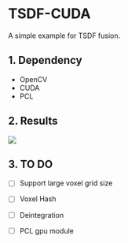 # TSDF-CUDA
A simple example for TSDF fusion.
## 1. Dependency
- OpenCV
- CUDA
- PCL

## 2. Results

<img src="./results.png">

## 3. TO DO

- [ ] Support large voxel grid size
- [ ] Voxel Hash
- [ ] Deintegration
- [ ] PCL gpu module

